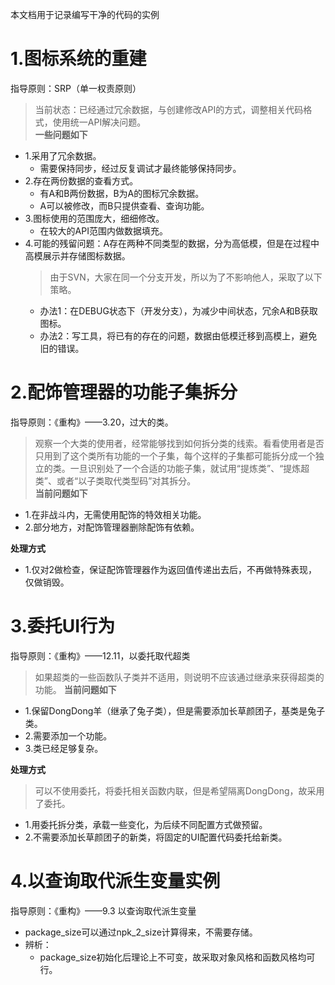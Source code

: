本文档用于记录编写干净的代码的实例

# 1.图标系统的重建
指导原则：SRP（单一权责原则）
> 当前状态：已经通过冗余数据，与创建修改API的方式，调整相关代码格式，使用统一API解决问题。  
**一些问题如下**
- 1.采用了冗余数据。
  - 需要保持同步，经过反复调试才最终能够保持同步。
- 2.存在两份数据的查看方式。
  - 有A和B两份数据，B为A的图标冗余数据。
  - A可以被修改，而B只提供查看、查询功能。
- 3.图标使用的范围庞大，细细修改。
  - 在较大的API范围内做数据填充。
- 4.可能的残留问题：A存在两种不同类型的数据，分为高低模，但是在过程中高模展示并存储图标数据。
  > 由于SVN，大家在同一个分支开发，所以为了不影响他人，采取了以下策略。
  - 办法1：在DEBUG状态下（开发分支），为减少中间状态，冗余A和B获取图标。
  - 办法2：写工具，将已有的存在的问题，数据由低模迁移到高模上，避免旧的错误。


# 2.配饰管理器的功能子集拆分
指导原则：《重构》——3.20，过大的类。
> 观察一个大类的使用者，经常能够找到如何拆分类的线索。看看使用者是否只用到了这个类所有功能的一个子集，每个这样的子集都可能拆分成一个独立的类。一旦识别处了一个合适的功能子集，就试用“提炼类”、“提炼超类”、或者“以子类取代类型码”对其拆分。  
**当前问题如下**
- 1.在非战斗内，无需使用配饰的特效相关功能。
- 2.部分地方，对配饰管理器删除配饰有依赖。

**处理方式**
- 1.仅对2做检查，保证配饰管理器作为返回值传递出去后，不再做特殊表现，仅做销毁。

# 3.委托UI行为
指导原则：《重构》——12.11，以委托取代超类
> 如果超类的一些函数队子类并不适用，则说明不应该通过继承来获得超类的功能。
**当前问题如下**
- 1.保留DongDong羊（继承了兔子类），但是需要添加长草颜团子，基类是兔子类。
- 2.需要添加一个功能。
- 3.类已经足够复杂。

**处理方式**
> 可以不使用委托，将委托相关函数内联，但是希望隔离DongDong，故采用了委托。
- 1.用委托拆分类，承载一些变化，为后续不同配置方式做预留。
- 2.不需要添加长草颜团子的新类，将固定的UI配置代码委托给新类。

# 4.以查询取代派生变量实例
指导原则：《重构》——9.3 以查询取代派生变量
- package_size可以通过npk_2_size计算得来，不需要存储。
- 辨析：
  - package_size初始化后理论上不可变，故采取对象风格和函数风格均可行。
